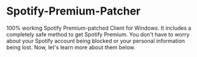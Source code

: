 # Spotify-Premium-Patcher
100% working Spotify Premium-patched Client for Windows. It includes a completely safe method to get Spotify Premium. You don't have to worry about your Spotify account being blocked or your personal information being lost. Now, let's learn more about them below.
